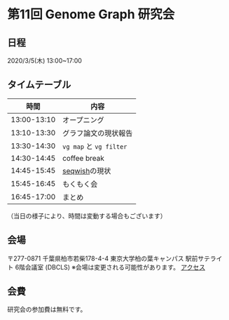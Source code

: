 # 第11回 Genome Graph 研究会

## 日程

2020/3/5(木) 13:00~17:00

## タイムテーブル

| 時間        | 内容                                            |
| ----------- | ----------------------------------------------- |
| 13:00-13:10 | オープニング                                    |
| 13:10-13:30 | グラフ論文の現状報告                            |
| 13:30-14:30 | `vg map` と `vg filter`                         |
| 14:30-14:45 | coffee break                                    |
| 14:45-15:45 | [seqwish](https://github.com/ekg/seqwish)の現状 |
| 15:45-16:45 | もくもく会                                      |
| 16:45-17:00 | まとめ                                          |

（当日の様子により、時間は変動する場合もございます）

## 会場

〒277-0871 千葉県柏市若柴178-4-4 東京大学柏の葉キャンパス 駅前サテライト 6階会議室 (DBCLS)
※会場は変更される可能性があります。
[アクセス](http://dbcls.rois.ac.jp/access)

## 会費

研究会の参加費は無料です。
